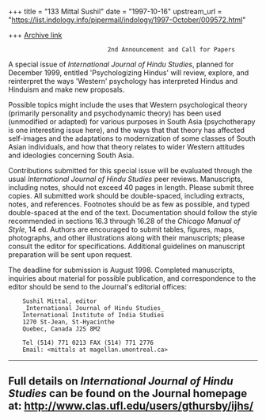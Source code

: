 +++
title = "133 Mittal Sushil"
date = "1997-10-16"
upstream_url = "https://list.indology.info/pipermail/indology/1997-October/009572.html"

+++
[Archive link](https://list.indology.info/pipermail/indology/1997-October/009572.html)

                                2nd Announcement and Call for Papers


A special issue of _International Journal of Hindu Studies_, planned for
December 1999, entitled 'Psychologizing Hindus' will review, explore, and
reinterpret the ways 'Western' psychology has interpreted Hindus and
Hinduism and make new proposals.

Possible topics might include the uses that Western psychological theory
(primarily personality and psychodynamic theory)  has been used
(unmodified or adapted) for various purposes in South Asia (psychotherapy
is one interesting issue here), and the ways that that theory has affected
self-images and the adaptations to modernization of some classes of South
Asian individuals, and how that theory relates to wider Western attitudes
and ideologies concerning South Asia.

Contributions submitted for this special issue will be evaluated through
the usual _International Journal of Hindu Studies_ peer reviews.
Manuscripts, including notes, should not exceed 40 pages in length. Please
submit three copies. All submitted work should be double-spaced, including
extracts, notes, and references. Footnotes should be as few as possible,
and typed double-spaced at the end of the text.  Documentation should
follow the style recommended in sections 16.3 through 16.28 of the
_Chicago Manual of Style_, 14 ed. Authors are encouraged to submit tables,
figures, maps, photographs, and other illustrations along with their
manuscripts; please consult the editor for specifications.  Additional
guidelines on manuscript preparation will be sent upon request.

The deadline for submission is August 1998. Completed manuscripts,
inquiries about material for possible publication, and correspondence to
the editor should be send to the Journal's editorial offices:

        Sushil Mittal, editor
        _International Journal of Hindu Studies_
        International Institute of India Studies
        1270 St-Jean, St-Hyacinthe
        Quebec, Canada J2S 8M2

        Tel (514) 771 0213 FAX (514) 771 2776
        Email: <mittals at magellan.umontreal.ca>

------------------------------------------------------------------------
Full details on _International Journal of Hindu Studies_ can be found on
the Journal homepage at:  http://www.clas.ufl.edu/users/gthursby/ijhs/
------------------------------------------------------------------------



